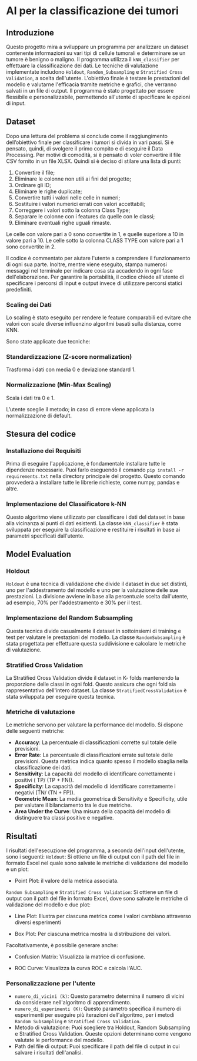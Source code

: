 # AI per la classificazione dei tumori

## Introduzione

Questo progetto mira a sviluppare un programma per analizzare un dataset contenente informazioni su vari tipi di cellule tumorali e determinare se un tumore è benigno o maligno. Il programma utilizza il `kNN_classifier` per effettuare la classificazione dei dati. Le tecniche di valutazione implementate includono `Holdout`, `Random_Subsampling` e `Stratified Cross Validation`, a scelta dell'utente. L'obiettivo finale è testare le prestazioni del modello e valutarne l'efficacia tramite metriche e grafici, che verranno salvati in un file di output. Il programma è stato progettato per essere flessibile e personalizzabile, permettendo all'utente di specificare le opzioni di input.

## Dataset
Dopo una lettura del problema si conclude come il raggiungimento dell’obiettivo finale per classificare i tumori si divida in vari passi. Si è pensato, quindi, di svolgere il primo compito e di eseguire il Data Processing. Per motivi di comodità, si è pensato di voler convertire il file CSV fornito in un file XLSX. Quindi si è deciso di stilare una lista di punti:

1)	Convertire il file;
2)	Eliminare le colonne non utili ai fini del progetto;
3)	Ordinare gli ID;
4)	Eliminare le righe duplicate;
5)	Convertire tutti i valori nelle celle in numeri;
6)	Sostituire i valori numerici errati con valori accettabili;
7)	Correggere i valori sotto la colonna Class Type;
8)	Separare le colonne con i features da quelle con le classi;
9)	Eliminare eventuali righe uguali rimaste.

Le celle con valore pari a 0 sono convertite in 1, e quelle superiore a 10 in valore pari a 10.
Le celle sotto la colonna CLASS TYPE con valore pari a 1 sono convertite in 2.

Il codice è commentato per aiutare l'utente a comprendere il funzionamento di ogni sua parte. Inoltre, mentre viene eseguito, stampa numerosi messaggi nel terminale per indicare cosa sta accadendo in ogni fase dell'elaborazione. Per garantire la portabilità, il codice chiede all'utente di specificare i percorsi di input e output invece di utilizzare percorsi statici predefiniti.

### Scaling dei Dati
Lo scaling è stato eseguito per rendere le feature comparabili ed evitare che valori con scale diverse influenzino algoritmi basati sulla distanza, come KNN.

Sono state applicate due tecniche:

### Standardizzazione (Z-score normalization)
Trasforma i dati con media 0 e deviazione standard 1.

### Normalizzazione (Min-Max Scaling)
Scala i dati tra 0 e 1.

L’utente sceglie il metodo; in caso di errore viene applicata la normalizzazione di default.

## Stesura del codice

### Installazione dei Requisiti

Prima di eseguire l'applicazione, è fondamentale installare tutte le dipendenze necessarie. Puoi farlo eseguendo il comando `pip install -r requirements.txt` nella directory principale del progetto. Questo comando provvederà a installare tutte le librerie richieste, come numpy, pandas e altre.

### Implementazione del Classificatore k-NN

Questo algoritmo viene utilizzato per classificare i dati del dataset in base alla vicinanza ai punti di dati esistenti. La classe `kNN_classifier` è stata sviluppata per eseguire la classificazione e restituire i risultati in base ai parametri specificati dall'utente.


## Model Evaluation
### Holdout
`Holdout` è una tecnica di validazione che divide il dataset in due set distinti, uno per l'addestramento del modello e uno per la valutazione delle sue prestazioni. La divisione avviene in base alla percentuale scelta dall'utente, ad esempio, 70% per l'addestramento e 30% per il test.

### Implementazione del Random Subsampling

Questa tecnica divide casualmente il dataset in sottoinsiemi di training e test per valutare le prestazioni del modello. La classe `RandomSubsampling` è stata progettata per effettuare questa suddivisione e calcolare le metriche di valutazione.

### Stratified Cross Validation

La Stratified Cross Validation divide il dataset in K- folds mantenendo la proporzione delle classi in ogni fold. Questo assicura che ogni fold sia rappresentativo dell'intero dataset. La classe `StratifiedCrossValidation` è stata sviluppata per eseguire questa tecnica.

### Metriche di valutazione

Le metriche servono per valutare la performance del modello. Si dispone delle seguenti metriche:
- **Accuracy**: La percentuale di classificazioni corrette sul totale delle previsioni.
- **Error Rate**: La percentuale di classificazioni errate sul totale delle previsioni. Questa metrica indica quanto spesso il modello sbaglia nella classificazione dei dati.
- **Sensitivity**: La capacità del modello di identificare correttamente i positivi ( TP/ (TP + FN)).
- **Specificity**: La capacità del modello di identificare correttamente i negativi (TN/ (TN + FP)).
- **Geometric Mean**: La media geometrica di Sensitivity e Specificity, utile per valutare il bilanciamento tra le due metriche.
- **Area Under the Curve**: Una misura della capacità del modello di distinguere tra classi positive e negative.

## Risultati
I risultati dell'esecuzione del programma, a seconda dell'input dell'utente, sono i seguenti:
`Holdout`:
Si ottiene un file di output con il path del file in formato Excel nel quale sono salvate le metriche di validazione del modello e un plot:


- Point Plot: il valore della metrica associata.


`Random Subsampling` e `Stratified Cross Validation`:
Si ottiene un file di output con il path del file in formato Excel, dove sono salvate le metriche di validazione del modello e due plot:


- Line Plot: Illustra per ciascuna metrica come i valori cambiano attraverso diversi esperimenti


- Box Plot: Per ciascuna metrica mostra la distribuzione dei valori.


Facoltativamente, è possibile generare anche:


- Confusion Matrix: Visualizza la matrice di confusione.


- ROC Curve: Visualizza la curva ROC e calcola l'AUC.


### Personalizzazione per l'utente

- `numero_di_vicini (k)`: Questo parametro determina il numero di vicini da considerare nell'algoritmo di apprendimento.
- `numero_di_esperimenti (K)`: Questo parametro specifica il numero di esperimenti per eseguire più iterazioni dell'algoritmo, per i metodi `Random Subsampling` e `Stratified Cross Validation`.
- Metodo di valutazione: Puoi scegliere tra Holdout, Random Subsampling e Stratified Cross Validation. Queste opzioni determinano come vengono valutate le performance del modello.
- Path del file di output: Puoi specificare il path del file di output in cui salvare i risultati dell'analisi.
